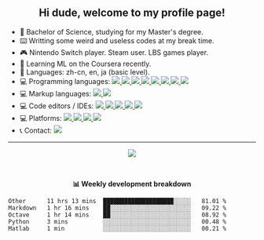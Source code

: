 <h2 align="center">Hi dude, welcome to my profile page!</h2>

<p align="left">
<ul>
    <li>🧪 Bachelor of Science, studying for my Master's degree.</li>
    <li>⌨️ Writting some weird and useless codes at my break time.</li>
    <li>🎮 Nintendo Switch player. Steam user. LBS games player.</li>
    <li>📖 Learning ML on the Coursera recently.</li>
    <li>💬 Languages: zh-cn, en, ja (basic level).</li>
    <li>💻 Programming languages:
        <a href="https://www.python.org/">
            <img src="https://img.shields.io/badge/-Python-3776AB?style=flat&logo=Python&logoColor=white" />
        </a>
        <a href="about:blank">
            <img src="https://img.shields.io/badge/-C-A8B9CC?style=flat&logo=C&logoColor=white" />
        </a>
        <a href="https://isocpp.org/">
            <img src="https://img.shields.io/badge/-C++-00599C?style=flat&logo=C%2B%2B&logoColor=white" />
        </a>
        <a href="https://docs.microsoft.com/en-us/dotnet/csharp/">
            <img src="https://img.shields.io/badge/-C%23-239120?style=flat&logo=C-Sharp&logoColor=white" />
        </a>
        <a href="https://java.com/">
            <img src="https://img.shields.io/badge/-Java-007396?style=flat&logo=Java&logoColor=white" />
        </a>
        <a href="https://www.php.net/">
            <img src="https://img.shields.io/badge/-PHP-777BB4?style=flat&logo=PHP&logoColor=white" />
        </a>
        <a href="https://sqlite.org/">
            <img src="https://img.shields.io/badge/-SQL-003B57?style=flat&logo=SQLite&logoColor=white" />
        </a>
        <a href="https://www.gnu.org/software/octave/">
            <img src="https://img.shields.io/badge/-Octave-0790C0?style=flat&logo=Octave&logoColor=white" />
        </a>
    </li>
    <li>💻 Markup languages:
        <a href="https://daringfireball.net/projects/markdown/">
            <img src="https://img.shields.io/badge/-Markdown-000000?style=flat&logo=Markdown&logoColor=white" />
        </a>
        <a href="https://html.spec.whatwg.org/multipage/">
            <img src="https://img.shields.io/badge/-HTML-E34F26?style=flat&logo=HTML5&logoColor=white" />
        </a>
    </li>
    <li>💻 Code editors / IDEs:
        <a href="https://code.visualstudio.com/">
            <img
                src="https://img.shields.io/badge/-Visual%20Studio%20Code-007ACC?style=flat&logo=Visual-Studio-Code&logoColor=white" />
        </a>
        <a href="https://visualstudio.microsoft.com/vs/">
            <img
                src="https://img.shields.io/badge/-Visual%20Studio-5C2D91?style=flat&logo=Visual-Studio&logoColor=white" />
        </a>
        <a href="https://www.eclipse.org/ide/">
            <img src="https://img.shields.io/badge/-Eclipse-2C2255?style=flat&logo=Eclipse-IDE&logoColor=white" />
        </a>
        <a href="https://www.jetbrains.com/pycharm/">
            <img src="https://img.shields.io/badge/-PyCharm-000000?style=flat&logo=JetBrains&logoColor=white" />
        </a>
        <a href="https://www.gnu.org/software/octave/">
            <img src="https://img.shields.io/badge/-Octave%20(CLI)-0790C0?style=flat&logo=Octave&logoColor=white" />
        </a>
    </li>
    <li>💻 Platforms:
        <a href="https://www.microsoft.com/windows/">
            <img src="https://img.shields.io/badge/-Windows%2010-0078D6?style=flat&logo=Windows&logoColor=white" />
        </a>
        <a href="https://ubuntu.com/">
            <img src="https://img.shields.io/badge/-Ubuntu%2018-E95420?style=flat&logo=Ubuntu&logoColor=white" />
        </a>
        <a href="https://www.apple.com/ios/ios-13/">
            <img src="https://img.shields.io/badge/-iOS%2013-999999?style=flat&logo=Apple&logoColor=white" />
        </a>
        <a href="https://www.apple.com/ipados/">
            <img src="https://img.shields.io/badge/-iPadOS%2013-999999?style=flat&logo=Apple&logoColor=white" />
        </a>
    </li>
    <li>📞 Contact:
        <a href="https://t.me/MetLee">
            <img src="https://img.shields.io/badge/-MetLee-2CA5E0?style=flat&logo=telegram&logoColor=white" />
        </a>
    </li>
</ul>
</p>

<hr />

<p align="center">
    <img src="https://github-readme-stats.vercel.app/api?username=MetLee&show_icons=true">
</p>
<br />

<p align="center"><b>📊 Weekly development breakdown</b></p>

<!--START_SECTION:waka-->
```text
Other      11 hrs 13 mins  ████████████████████░░░░░   81.01 % 
Markdown   1 hr 16 mins    ██░░░░░░░░░░░░░░░░░░░░░░░   09.22 % 
Octave     1 hr 14 mins    ██░░░░░░░░░░░░░░░░░░░░░░░   08.92 % 
Python     3 mins          ░░░░░░░░░░░░░░░░░░░░░░░░░   00.48 % 
Matlab     1 min           ░░░░░░░░░░░░░░░░░░░░░░░░░   00.21 %
```
<!--END_SECTION:waka-->
